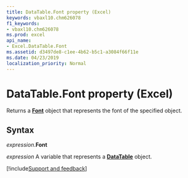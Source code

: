 ```yaml
---
title: DataTable.Font property (Excel)
keywords: vbaxl10.chm626078
f1_keywords:
- vbaxl10.chm626078
ms.prod: excel
api_name:
- Excel.DataTable.Font
ms.assetid: d3497de8-c1ee-4b62-b5c1-a3084f66f11e
ms.date: 04/23/2019
localization_priority: Normal
---
```



# DataTable.Font property (Excel)

Returns a **[Font](Excel.Font(object).md)** object that represents the font of the specified object.


## Syntax

_expression_.**Font**

_expression_ A variable that represents a **[DataTable](excel.datatable(object).md)** object.




[!include[Support and feedback](~/includes/feedback-boilerplate.md)]